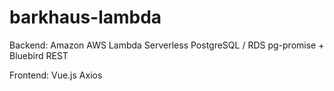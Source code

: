 # barkhaus-lambda

Backend:
Amazon AWS Lambda Serverless
PostgreSQL / RDS 
pg-promise + Bluebird
REST


Frontend:
Vue.js
Axios
